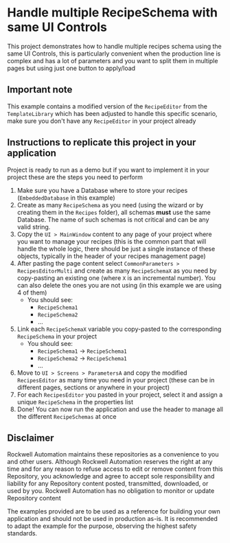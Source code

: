 # Handle multiple RecipeSchema with same UI Controls

This project demonstrates how to handle multiple recipes schema using the same UI Controls, this is particularly convenient when the production line is complex and has a lot of parameters and you want to split them in multiple pages but using just one button to apply/load

## Important note

This example contains a modified version of the `RecipeEditor` from the `TemplateLibrary` which has been adjusted to handle this specific scenario, make sure you don't have any `RecipeEditor` in your project already

## Instructions to replicate this project in your application

Project is ready to run as a demo but if you want to implement it in your project these are the steps you need to perform

1. Make sure you have a Database where to store your recipes (`EmbeddedDatabase` in this example)
1. Create as many `RecipeSchema` as you need (using the wizard or by creating them in the `Recipes` folder), all schemas **must** use the same Database. The name of such schemas is not critical and can be any valid string.
1. Copy the `UI > MainWindow` content to any page of your project where you want to manage your recipes (this is the common part that will handle the whole logic, there should be just a single instance of these objects, typically in the header of your recipes management page)
1. After pasting the page content select `CommonParameters > RecipesEditorMulti` and create as many `RecipeSchemaX` as you need by copy-pasting an existing one (where `X` is an incremental number). You can also delete the ones you are not using (in this example we are using 4 of them)
    - You should see:
        - `RecipeSchema1`
        - `RecipeSchema2`
        - ...
1. Link each `RecipeSchemaX` variable you copy-pasted to the corresponding `RecipeSchema` in your project
    - You should see:
        - `RecipeSchema1` -> `RecipeSchema1`
        - `RecipeSchema2` -> `RecipeSchema1`
        - ...
1. Move to `UI > Screens > ParametersA` and copy the modified `RecipesEditor` as many time you need in your project (these can be in different pages, sections or anywhere in your project)
1. For each `RecipesEditor` you pasted in your project, select it and assign a unique `RecipeSchema` in the properties list
1. Done! You can now run the application and use the header to manage all the different `RecipeSchemas` at once

## Disclaimer

Rockwell Automation maintains these repositories as a convenience to you and other users. Although Rockwell Automation reserves the right at any time and for any reason to refuse access to edit or remove content from this Repository, you acknowledge and agree to accept sole responsibility and liability for any Repository content posted, transmitted, downloaded, or used by you. Rockwell Automation has no obligation to monitor or update Repository content

The examples provided are to be used as a reference for building your own application and should not be used in production as-is. It is recommended to adapt the example for the purpose, observing the highest safety standards.
